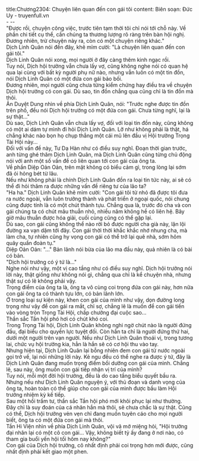 title:Chương2304: Chuyện liên quan đến con gái tôi
content:
Biên soạn: Đức Uy - truyenfull.vn<br>- --<br>"Được rồi, chuyện công việc, trước tiên tạm thời tôi chỉ nói tới chỗ này. Về phần chi tiết cụ thể, cần chúng ta thương lượng rõ ràng trên bàn hội nghị. Đương nhiên, trừ chuyện này ra, còn có một chuyện riêng khác."<br>Dịch Linh Quân nói đến đây, khẽ mỉm cười: "Là chuyện liên quan đến con gái tôi."<br>Dịch Linh Quân nói xong, mọi người ở đây càng thêm kinh ngạc rồi.<br>Tuy nói, Dịch hội trưởng vẫn chưa lấy vợ, cũng không nghe nói có quan hệ qua lại cùng với bất kỳ người phụ nữ nào, nhưng vẫn luôn có một tin đồn, nói Dịch Linh Quân có một đứa con gái bảo bối.<br>Đương nhiên, mọi người cũng chưa từng kiểm chứng hay điều tra về chuyện Dịch hội trưởng có con gái. Dù sao, tin đồn chẳng qua cũng chỉ là tin đồn mà thôi.<br>Ân Duyệt Dung nhìn về phía Dịch Linh Quân, nói: "Trước nghe được tin đồn trên phố, đều nói Dịch hội trưởng có một đứa con gái. Chưa từng nghĩ, lại là sự thật..."<br>Dù sao, Dịch Linh Quân vẫn chưa lấy vợ, đối với loại tin đồn này, cũng không có một ai dám tự mình đi hỏi Dịch Linh Quân. Lỡ như không phải là thật, há chẳng khác nào bọn họ chụp thẳng một cái mũ lên đầu vị Hội trưởng Trọng Tài Hội này...<br>Đối với vấn đề này, Tư Dạ Hàn như có điều suy nghĩ. Đoạn thời gian trước, anh từng ghé thăm Dịch Linh Quân, mà Dịch Linh Quân cũng từng chủ động nói với anh một số vấn đề có liên quan tới con gái của ông ta.<br>Về phần Diệp Oản Oản, trên mặt không có biểu cảm gì, trong lòng lại sớm đã ói hỏng bét từ lâu.<br>Nếu như không phải là chính Dịch Linh Quân đồn ra loại tin tức này, ai sẽ có thể đi hỏi thăm ra được những vấn đề riêng tư của lão ta?<br>"Ha ha." Dịch Linh Quân khẽ mỉm cười: "Con gái tôi từ nhỏ đã được tôi đưa ra nước ngoài, vẫn luôn trưởng thành và phát triển ở ngoại quốc, nói chung cũng được tính là có một chút thành tựu. Chẳng qua là, trước đó cha và con gái chúng ta có chút mâu thuẫn nhỏ, nhiều năm không hề có liên hệ. Bây giờ mâu thuẫn được hóa giải, cuối cùng cũng có thể gặp lại.<br>Dù sao, con gái cũng không thể nào rời bỏ được người cha già này, lặn lội đường xa vạn dặm tới đây. Con gái thời thời khắc khắc nhớ nhung cha, mà làm cha, tự nhiên cũng hy vọng con gái có thể trở lại quê nhà, sớm hôm quây quần đoàn tụ."<br>Diệp Oản Oản: "..." Bản lãnh nói bừa của lão ma đầu này, quả nhiên là có bài có bản.<br>"Dịch hội trưởng có ý tứ là..."<br>Nghe nói như vậy, một vị cao tầng như có điều suy nghĩ. Dịch hội trưởng nói lời này, thật giống như không nói gì, chẳng qua chỉ là kể chuyện nhà, nhưng thật sự có lẽ không phải vậy.<br>Trọng điểm của ông ta là, ông ta vô cùng coi trọng đứa con gái này, hơn nữa con gái ông ta có thành tựu lớn, có bản lãnh lớn.<br>Ở trong loại sự kiện này, khen con gái của mình như vậy, dọn đường long trọng như vậy để con gái ra mắt, chỉ sợ, chẳng lẽ là muốn để con gái tiến vào vòng tròn Trọng Tài Hội, chấp chưởng đại cuộc sao...<br>Thần sắc Tần hội phó hơi có chút khó coi.<br>Trong Trọng Tài hội, Dịch Linh Quân không nghi ngờ chút nào là người đứng đầu, đại biểu cho quyền lực tuyệt đối. Còn hắn ta chỉ là người đứng thứ hai, dưới một người trên vạn người. Nếu như Dịch Linh Quân thoái vị, trong tương lai, chức vụ hội trưởng kia, hẳn là hắn sẽ có cơ hội thu vào tay.<br>Nhưng hiện tại, Dịch Linh Quân lại bỗng nhiên đem con gái từ nước ngoài gọi trở về, lại nói những lời này. Kẻ ngu đều có thể nghe ra được ý tứ, đây là Dịch Linh Quân đang muốn trọng điểm bồi dưỡng con gái của mình. Chẳng lẽ, sau này, ông muốn con gái tiếp nhận vị trí của mình?<br>Tuy nói, mỗi một đời hội trưởng, đều là do cao tầng biểu quyết bầu ra. Nhưng nếu như Dịch Linh Quân nguyện ý, với thủ đoạn và danh vọng của ông ta, hoàn toàn có thể giúp cho con gái của mình được bầu làm Hội trưởng nhiệm kỳ kế tiếp.<br>Sau một hồi trầm tư, thần sắc Tần hội phó mới khôi phục lại như thường.<br>Đây chỉ là suy đoán của cá nhân hắn mà thôi, sẽ chưa chắc là sự thật. Cũng có thể, Dịch hội trưởng vẻn vẹn chỉ đang muốn tuyên cáo cho mọi người biết, ông ta có một đứa con gái mà thôi.<br>Tần Hi Viện nhìn về phía Dịch Linh Quân, vội vã mở miệng hỏi, "Hội trưởng đại nhân lại có một cô con gái... Vậy, không biết tỷ ấy đang ở nơi nào, có tham gia buổi yến hội tối hôm nay không?"<br>Con gái của Dịch hội trưởng, cô nhất định phải coi trọng hơn mới được, cũng nhất định phải kết giao một phen.